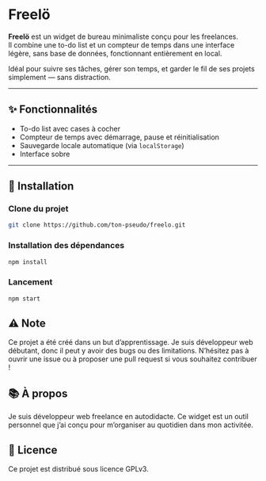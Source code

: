 # Freelö

**Freelö** est un widget de bureau minimaliste conçu pour les freelances.  
Il combine une to-do list et un compteur de temps dans une interface légère, sans base de données, fonctionnant entièrement en local.

Idéal pour suivre ses tâches, gérer son temps, et garder le fil de ses projets simplement — sans distraction.

---

## ✨ Fonctionnalités

- To-do list avec cases à cocher
- Compteur de temps avec démarrage, pause et réinitialisation
- Sauvegarde locale automatique (via `localStorage`)
- Interface sobre

---

## 🚀 Installation

### Clone du projet
```bash
git clone https://github.com/ton-pseudo/freelo.git
```

### Installation des dépendances
```bash
npm install
```

### Lancement
```bash
npm start
```

## ⚠️ Note
Ce projet a été créé dans un but d’apprentissage.
Je suis développeur web débutant, donc il peut y avoir des bugs ou des limitations.
N’hésitez pas à ouvrir une issue ou à proposer une pull request si vous souhaitez contribuer !

## 📚 À propos
Je suis développeur web freelance en autodidacte.
Ce widget est un outil personnel que j’ai conçu pour m’organiser au quotidien dans mon activitée.

## 📎 Licence
Ce projet est distribué sous licence GPLv3.
